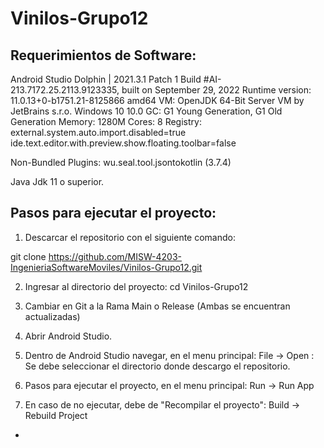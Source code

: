 # Vinilos-Grupo12


## Requerimientos de Software:

Android Studio Dolphin | 2021.3.1 Patch 1
Build #AI-213.7172.25.2113.9123335, built on September 29, 2022
Runtime version: 11.0.13+0-b1751.21-8125866 amd64
VM: OpenJDK 64-Bit Server VM by JetBrains s.r.o.
Windows 10 10.0
GC: G1 Young Generation, G1 Old Generation
Memory: 1280M
Cores: 8
Registry:
    external.system.auto.import.disabled=true
    ide.text.editor.with.preview.show.floating.toolbar=false

Non-Bundled Plugins:
    wu.seal.tool.jsontokotlin (3.7.4)

Java Jdk 11 o superior.



## Pasos para ejecutar el proyecto:


1. Descarcar el repositorio con el siguiente comando:


git clone https://github.com/MISW-4203-IngenieriaSoftwareMoviles/Vinilos-Grupo12.git

2. Ingresar al directorio del proyecto:
cd Vinilos-Grupo12

3. Cambiar en Git a la Rama Main o Release (Ambas se encuentran actualizadas)

4. Abrir Android Studio.

5. Dentro de Android Studio  navegar, en el menu principal: File -> Open : Se debe seleccionar el directorio donde descargo el repositorio.

6. Pasos para ejecutar el proyecto, en el menu principal: Run ->  Run App

7. En caso de no ejecutar, debe de "Recompilar el proyecto": Build -> Rebuild Project

 - 

